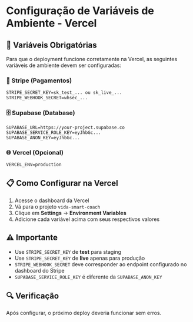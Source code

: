 # Configuração de Variáveis de Ambiente - Vercel

## 🔧 Variáveis Obrigatórias

Para que o deployment funcione corretamente na Vercel, as seguintes variáveis de ambiente devem ser configuradas:

### 🔑 Stripe (Pagamentos)
```
STRIPE_SECRET_KEY=sk_test_... ou sk_live_...
STRIPE_WEBHOOK_SECRET=whsec_...
```

### 🗄️ Supabase (Database)
```
SUPABASE_URL=https://your-project.supabase.co
SUPABASE_SERVICE_ROLE_KEY=eyJhbGc...
SUPABASE_ANON_KEY=eyJhbGc...
```

### 🌐 Vercel (Opcional)
```
VERCEL_ENV=production
```

## 📋 Como Configurar na Vercel

1. Acesse o dashboard da Vercel
2. Vá para o projeto `vida-smart-coach`
3. Clique em **Settings** → **Environment Variables**
4. Adicione cada variável acima com seus respectivos valores

## ⚠️ Importante

- Use `STRIPE_SECRET_KEY` de **test** para staging
- Use `STRIPE_SECRET_KEY` de **live** apenas para produção
- `STRIPE_WEBHOOK_SECRET` deve corresponder ao endpoint configurado no dashboard do Stripe
- `SUPABASE_SERVICE_ROLE_KEY` é diferente da `SUPABASE_ANON_KEY`

## 🔍 Verificação

Após configurar, o próximo deploy deveria funcionar sem erros.